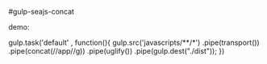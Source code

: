 #gulp-seajs-concat

demo:<br/>

  gulp.task('default' , function(){
      gulp.src('javascripts/**/*')
          .pipe(transport())
          .pipe(concat(/\/app\//g))
          .pipe(uglify())
          .pipe(gulp.dest("./dist"));
  })